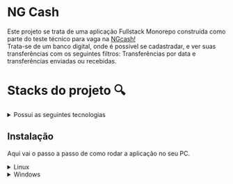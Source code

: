 # NG Cash

Este projeto se trata de uma aplicação Fullstack Monorepo construída como parte do teste técnico para vaga na [NGcash!](https://ng.cash/)  
Trata-se de um banco digital, onde é possivel se cadastradar, e ver suas transferências com os seguintes filtros:
Transferências por data e transferências enviadas ou recebidas.
# Stacks do projeto 🔍

<details>
<summary>Possui as seguintes tecnologias</summary> <br>

📊 **Banco de dados:**
  - Relacional, construído com PostGreSQL e Sequelize como ORM;

🔙 **Back-end:**
 - Construído seguindo modelo REST, feito 100% em Typescript;
 
🐋 **Docker:**
 - Cada camada da aplicação (front, back e db) conta com um Dockerfile, além de orquestração docker para dar conta de subir tudo junto ao mesmo tempo;

 🔙 **Front-end:**
 - Feito em React, CSS e Bootstrap
 
 </details> 
 

## Instalação

Aqui vai o passo a passo de como rodar a aplicação no seu PC.

<details> 
<summary>Linux</summary> </br>

Na pasta raiz, rode o comando para realizar o compose

   ```bash
  docker-compose up -d
``` 

Agora é só esperar o compose finalizar Pega um copo de água enquanto isso 🥤

Depois de finalizado, acesse o [link](https://localhost:3000/) para visualizar a aplicação.

</details> 


<details> 
<summary>Windows</summary> </br>

</details> 
